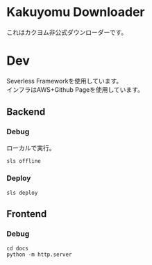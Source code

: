 # Kakuyomu Downloader
これはカクヨム非公式ダウンローダーです。

# Dev
Severless Frameworkを使用しています。   
インフラはAWS+Github Pageを使用しています。

## Backend
### Debug
ローカルで実行。
```shell
sls offline
```
### Deploy
```shell
sls deploy
```

## Frontend
### Debug
```shell
cd docs
python -m http.server
```
